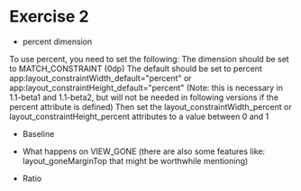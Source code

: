 # Exercise 2

* percent dimension

To use percent, you need to set the following:
The dimension should be set to MATCH_CONSTRAINT (0dp)
The default should be set to percent app:layout_constraintWidth_default="percent" or app:layout_constraintHeight_default="percent"
(Note: this is necessary in 1.1-beta1 and 1.1-beta2, but will not be needed in following versions if the percent attribute is defined)
Then set the layout_constraintWidth_percent or layout_constraintHeight_percent attributes to a value between 0 and 1

* Baseline

* What happens on VIEW_GONE (there are also some features like:  layout_goneMarginTop that might be worthwhile mentioning)

* Ratio
